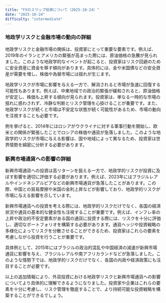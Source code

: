 ```yaml
---
title: "FXのスワップ投資について（2025-10-24）"
date: "2025-10-24"
difficulty: "intermediate"
---
```


### 地政学リスクと金融市場の動向の詳細

地政学リスクと金融市場の関係は、投資家にとって重要な要素です。例えば、2019年のイランとアメリカの緊張が高まった際には、原油価格の急騰が見られました。このような地政学的なイベントが起こると、投資家はリスク回避のために安全資産に資金を移す傾向があります。具体的には、金や米国債などの安全資産が需要を増し、株価や為替市場には揺れが生じます。

地政学リスクが市場に影響を与える一方で、解消されると市場が急速に回復する可能性もあります。例えば、中東地域での政治的緊張が緩和されると、原油価格が安定し、株価も上昇する傾向が見られます。投資家は、単なる一時的な市場の揺れに惑わされず、冷静な判断とリスク管理を心掛けることが重要です。また、地政学リスクが続くと市場は不安定な状態が続く可能性があるため、市場の動向を注視することも必要です。

例を挙げると、2014年にはロシアがウクライナに対する軍事行動を開始し、欧米との関係が緊張したことでロシアの株価や通貨が急落しました。このような地政学的リスクが市場に与える影響は、国や地域によって異なるため、投資家は世界情勢を綿密に分析する必要があります。

### 新興市場通貨への影響の詳細

新興市場通貨への投資は高リターンを狙える一方で、地政学的リスクが投資に及ぼす影響を適切に評価する必要があります。例えば、2023年にはブラジルレアルやインドネシアルピアなどの新興市場通貨が急落したことがあります。この際、中国との貿易摩擦や米国の金利上昇などが影響しており、地政学的リスクが市場に与える影響を示しています。

新興市場通貨への投資を考える際には、地政学的リスクだけでなく、各国の経済状況や通貨の基本的な健全性も注視することが重要です。例えば、インフレ率の上昇や政治的不安定要素がある国の通貨に投資する際には、リスクを十分に評価し、適切なポートフォリオを構築する必要があります。通貨ヘッジや投資戦略の多様化によってリスクを分散させることができるため、投資家はこれらの要素を考慮しながら投資を行うことが重要です。

具体例として、2015年にはブラジルの政治的混乱や中国経済の減速が新興市場通貨に影響を与え、ブラジルレアルや南アフリカランドなどが急落しました。このような情勢下では、地政学的リスクだけでなく、各国の内政や経済政策にも注目することが必要です。

以上の追加情報により、外貨投資における地政学リスクと新興市場通貨への影響についてより具体的に理解できるようになりました。投資家や企業はこれらの要素を十分に考慮し、リスク管理を徹底することで、より持続可能な投資戦略を構築することができるでしょう。
